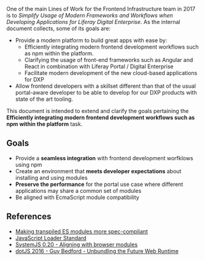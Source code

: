 One of the main Lines of Work for the Frontend Infrastructure team in 2017 is to *Simplify Usage
of Modern Frameworks and Workflows when Developing Applications for Liferay Digital Enterprise*. As
the internal document collects, some of its goals are:
- Provide a modern platform to build great apps with ease by:
    - Efficiently integrating modern frontend development workflows such as npm within the platform.
    - Clarifying the usage of front-end frameworks such as Angular and React in combination with Liferay Portal / Digital Enterprise
    - Facilitate modern development of the new cloud-based applications for DXP
- Allow frontend developers with a skillset different than that of the usual portal-aware developer to be able to develop for our DXP products with state of the art tooling.

This document is intended to extend and clarify the goals pertaining the **Efficiently integrating modern frontend development workflows such as npm within the platform** task.

## Goals

- Provide a **seamless integration** with frontend development worfklows using npm
- Create an environment that **meets developer expectations** about installing and using modules
- **Preserve the performance** for the portal use case where different applications may share a common set of modules
- Be aligned with EcmaScript module compatibility

## References

- [Making transpiled ES modules more spec-compliant](http://www.2ality.com/2017/01/babel-esm-spec-mode.html)
- [JavaScript Loader Standard](https://github.com/whatwg/loader)
- [SystemJS 0.20 - Aligning with browser modules](http://guybedford.com/systemjs-alignment)
- [dotJS 2016 - Guy Bedford - Unbundling the Future Web Runtime](https://www.youtube.com/watch?v=8AvKRFhwOkk)